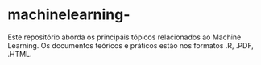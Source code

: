 # machinelearning-
Este repositório aborda os principais tópicos relacionados ao Machine Learning. 
Os documentos teóricos e práticos estão nos formatos .R, .PDF, .HTML. 

